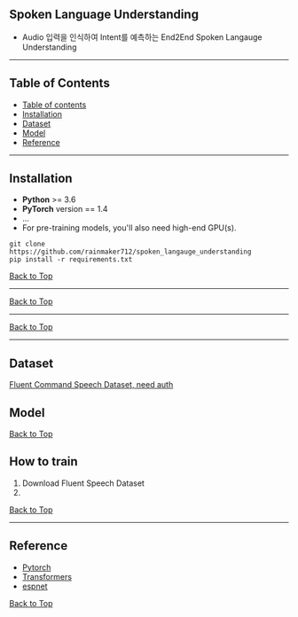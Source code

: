 

Spoken Language Understanding
------------------------------------
* Audio 입력을 인식하여 Intent를 예측하는 End2End Spoken Langauge Understanding
------------------------------------

Table of Contents
------------------------------------

<!--ts-->
   * [Table of contents](#table-of-contents)
   * [Installation](#installation)
   * [Dataset](#dataset)
   * [Model](#model)
   * [Reference](#reference)
<!--te-->

------------------------------------

Installation
------------------------------------

* **Python** >= 3.6
* **PyTorch** version == 1.4
* ...
* For pre-training models, you'll also need high-end GPU(s).

```bash=
git clone https://github.com/rainmaker712/spoken_langauge_understanding
pip install -r requirements.txt
```

[Back to Top](#table-of-contents)

------------------------------------

[Back to Top](#table-of-contents)

------------------------------------

[Back to Top](#table-of-contents)

------------------------------------

Dataset
------------------------------------
[Fluent Command Speech Dataset, need auth](https://groups.google.com/a/fluent.ai/forum/#!forum/fluent-speech-commands)

Model
------------------------------------

[Back to Top](#table-of-contents)

How to train
------------------------------------
1. Download Fluent Speech Dataset
2. 

[Back to Top](#table-of-contents)

------------------------------------
Reference
------------------------------------
* [Pytorch](https://github.com/pytorch/pytorch)
* [Transformers](https://github.com/huggingface/transformers)
* [espnet](https://github.com/espnet/espnet)

[Back to Top](#table-of-contents)